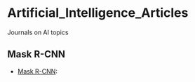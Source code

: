# Artificial_Intelligence_Articles
Journals on AI topics

## Mask R-CNN
* [Mask R-CNN][1]:

[1]:https://github.com/matterport/Mask_RCNN
